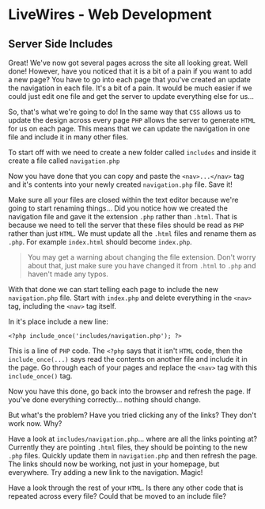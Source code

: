 # LiveWires - Web Development
## Server Side Includes

Great! We've now got several pages across the site all looking great. Well done! However, have you noticed that it is a bit of a pain if you want to add a new page? You have to go into each page that you've created an update the navigation in each file. It's a bit of a pain. It would be much easier if we could just edit one file and get the server to update everything else for us...

So, that's what we're going to do! In the same way that `CSS` allows us to update the design across every page `PHP` allows the server to generate `HTML` for us on each page. This means that we can update the navigation in one file and include it in many other files.

To start off with we need to create a new folder called `includes` and inside it create a file called `navigation.php`

Now you have done that you can copy and paste the `<nav>...</nav>` tag and it's contents into your newly created `navigation.php` file. Save it!

Make sure all your files are closed within the text editor because we're going to start renaming things... Did you notice how we created the navigation file and gave it the extension `.php` rather than `.html`. That is because we need to tell the server that these files should be read as `PHP` rather than just `HTML`. We must update all the `.html` files and rename them as `.php`. For example `index.html` should become `index.php`.

> You may get a warning about changing the file extension. Don't worry about that, just make sure you have changed it from `.html` to `.php` and haven't made any typos.

With that done we can start telling each page to include the new `navigation.php` file. Start with `index.php` and delete everything in the `<nav>` tag, including the `<nav>` tag itself.

In it's place include a new line:

```
<?php include_once('includes/navigation.php'); ?>
```

This is a line of `PHP` code. The `<?php` says that it isn't `HTML` code, then the `include_once(...)` says read the contents on another file and include it in the page. Go through each of your pages and replace the `<nav>` tag with this `include_once()` tag.

Now you have this done, go back into the browser and refresh the page. If you've done everything correctly... nothing should change.

But what's the problem? Have you tried clicking any of the links? They don't work now. Why?

Have a look at `includes/navigation.php`... where are all the links pointing at? Currently they are pointing `.html` files, they should be pointing to the new `.php` files. Quickly update them in `navigation.php` and then refresh the page. The links should now be working, not just in your homepage, but everywhere. Try adding a new link to the navigation. Magic!

Have a look through the rest of your `HTML`. Is there any other code that is repeated across every file? Could that be moved to an include file?
